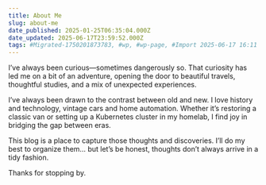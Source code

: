```yaml
---
title: About Me
slug: about-me
date_published: 2025-01-25T06:35:04.000Z
date_updated: 2025-06-17T23:59:52.000Z
tags: #Migrated-1750201873783, #wp, #wp-page, #Import 2025-06-17 16:11
---
```


I’ve always been curious—sometimes dangerously so. That curiosity has led me on a bit of an adventure, opening the door to beautiful travels, thoughtful studies, and a mix of unexpected experiences.

I’ve always been drawn to the contrast between old and new. I love history and technology, vintage cars and home automation. Whether it’s restoring a classic van or setting up a Kubernetes cluster in my homelab, I find joy in bridging the gap between eras.

This blog is a place to capture those thoughts and discoveries. I’ll do my best to organize them… but let’s be honest, thoughts don’t always arrive in a tidy fashion.

Thanks for stopping by.

